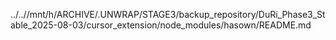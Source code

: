 ../..//mnt/h/ARCHIVE/.UNWRAP/STAGE3/backup_repository/DuRi_Phase3_Stable_2025-08-03/cursor_extension/node_modules/hasown/README.md